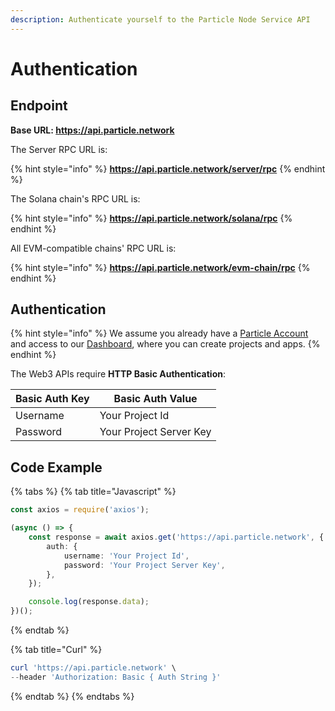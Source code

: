 ```yaml
---
description: Authenticate yourself to the Particle Node Service API
---
```


# Authentication

## Endpoint

**Base URL: https://api.particle.network**

The Server RPC URL is:

{% hint style="info" %}
**https://api.particle.network/server/rpc**
{% endhint %}

The Solana chain's RPC URL is:

{% hint style="info" %}
**https://api.particle.network/solana/rpc**
{% endhint %}

All EVM-compatible chains' RPC URL is:

{% hint style="info" %}
**https://api.particle.network/evm-chain/rpc**
{% endhint %}

## Authentication

{% hint style="info" %}
We assume you already have a [Particle Account](https://particle.network/#/login) and access to our [Dashboard](https://particle.network/#/login), where you can create projects and apps.
{% endhint %}

The Web3 APIs require **HTTP Basic Authentication**:

| Basic Auth Key | Basic Auth Value        |
| -------------- | ----------------------- |
| Username       | Your Project Id         |
| Password       | Your Project Server Key |

## Code Example

{% tabs %}
{% tab title="Javascript" %}
```typescript
const axios = require('axios');

(async () => {
    const response = await axios.get('https://api.particle.network', {
        auth: {
            username: 'Your Project Id',
            password: 'Your Project Server Key',
        },
    });

    console.log(response.data);
})();
```
{% endtab %}

{% tab title="Curl" %}
```powershell
curl 'https://api.particle.network' \
--header 'Authorization: Basic { Auth String }'
```
{% endtab %}
{% endtabs %}
